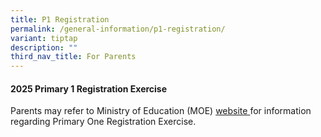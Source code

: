 ```yaml
---
title: P1 Registration
permalink: /general-information/p1-registration/
variant: tiptap
description: ""
third_nav_title: For Parents
---
```

<h4><strong>2025 Primary 1 Registration Exercise</strong></h4>
<p>Parents may refer to Ministry of Education (MOE) <a href="https://www.moe.gov.sg/primary/p1-registration/registration-phases-key-dates" rel="noopener noreferrer nofollow" target="_blank">website </a>for
information regarding Primary One Registration Exercise.</p>